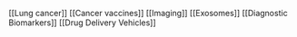 [[Lung cancer]]
[[Cancer vaccines]]
[[Imaging]]
[[Exosomes]]
[[Diagnostic Biomarkers]]
[[Drug Delivery Vehicles]]
